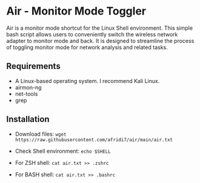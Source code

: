 # Air - Monitor Mode Toggler
Air is a monitor mode shortcut for the Linux Shell environment. This simple bash script allows users to conveniently switch the wireless network adapter to monitor mode and back. It is designed to streamline the process of toggling monitor mode for network analysis and related tasks.

## Requirements

- A Linux-based operating system. I recommend Kali Linux.
- airmon-ng
- net-tools
- grep

## Installation

- Download files: 
```wget https://raw.githubusercontent.com/afridi7/air/main/air.txt```

- Check Shell environment: 
```echo $SHELL```

- For ZSH shell: 
```cat air.txt >> .zshrc```

- For BASH shell: 
```cat air.txt >> .bashrc```
